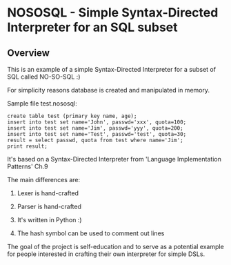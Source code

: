 NOSOSQL - Simple Syntax-Directed Interpreter for an SQL subset
==============================================================

Overview
--------

This is an example of a simple Syntax-Directed Interpreter
for a subset of SQL called NO-SO-SQL :)

For simplicity reasons database is created and manipulated in memory.

Sample file test.nososql:

    create table test (primary key name, age);
    insert into test set name='John', passwd='xxx', quota=100;
    insert into test set name='Jim', passwd='yyy', quota=200;
    insert into test set name='Test', passwd='test', quota=30;
    result = select passwd, quota from test where name='Jim';
    print result;


It's based on a Syntax-Directed Interpreter from
'Language Implementation Patterns' Ch.9

The main differences are:

1. Lexer is hand-crafted

2. Parser is hand-crafted

3. It's written in Python :)

4. The hash symbol can be used to comment out lines

The goal of the project is self-education and to serve as a potential
example for people interested in crafting their own interpreter for
simple DSLs.